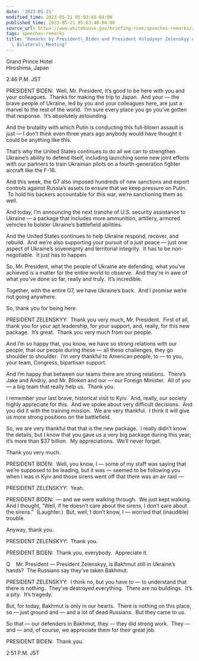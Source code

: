 ```yaml
---
date: '2023-05-21'
modified_time: 2023-05-21 05:03:49-04:00
published_time: 2023-05-21 05:03:48-04:00
source_url: https://www.whitehouse.gov/briefing-room/speeches-remarks/2023/05/21/remarks-by-president-biden-and-president-volodymyr-zelenskyy-of-ukraine-before-bilateral-meeting/
tags: speeches-remarks
title: "Remarks by President\_Biden and President Volodymyr Zelenskyy of Ukraine Before\
  \ Bilateral\_Meeting"
---
```

 
Grand Prince Hotel  
Hiroshima, Japan

2:46 P.M. JST

PRESIDENT BIDEN:  Well, Mr. President, it’s good to be here with you and
your colleagues.  Thanks for making the trip to Japan.  And your — the
brave people of Ukraine, led by you and your colleagues here, are just a
marvel to the rest of the world.  I’m sure every place you go you’ve
gotten that response.  It’s absolutely astounding. 

And the brutality with which Putin is conducting this full-blown assault
is just — I don’t think even three years ago anybody would have thought
it could be anything like this. 

That’s why the United States continues to do all we can to strengthen
Ukraine’s ability to defend itself, including launching some new joint
efforts with our partners to train Ukrainian pilots on a
fourth-generation fighter aircraft like the F-16.

And this week, the G7 also imposed hundreds of new sanctions and export
controls against Russia’s assets to ensure that we keep pressure on
Putin.  To hold his backers accountable for this war, we’re sanctioning
them as well.

And today, I’m announcing the next tranche of U.S. security assistance
to Ukraine — a package that includes more ammunition, artillery, armored
vehicles to bolster Ukraine’s battlefield abilities.

And the United States continues to help Ukraine respond, recover, and
rebuild.  And we’re also supporting your pursuit of a just peace — just
one aspect of Ukraine’s sovereignty and territorial integrity.  It has
to be non-negotiable.  It just has to happen.

So, Mr. President, what the people of Ukraine are defending, what you’ve
achieved is a matter for the entire world to observe.  And they’re in
awe of what you’ve done so far, really and truly.  It’s incredible.

Together, with the entire G7, we have Ukraine’s back.  And I promise
we’re not going anywhere. 

So, thank you for being here. 

PRESIDENT ZELENSKYY:  Thank you very much, Mr. President.  First of all,
thank you for your apt leadership, for your support, and, really, for
this new package.  It’s great.  Thank you very much from our people. 

And I’m so happy that, you know, we have so strong relations with our
people, that our people during these — all these challenges, they go
shoulder to shoulder.  I’m very thankful to American people, to — to
you, your team, Congress, bipartisan support. 

And I’m happy that between our teams there are strong relations. 
There’s Jake and Andriy, and Mr. Blinken and our — our Foreign
Minister.  All of you — a big team that really help us.  Thank you.

I remember your last brave, historical visit to Kyiv.  And, really, our
society highly appreciate for this.  And we spoke about very difficult
decisions.  And you did it with the training mission.  We are very
thankful.  I think it will give us more strong positions on the
battlefield. 

So, we are very thankful that that is the new package.  I really didn’t
know the details, but I know that you gave us a very big package during
this year; it’s more than $37 billion.  My appreciations.  We’ll never
forget. 

Thank you very much.

PRESIDENT BIDEN:  Well, you know, I — some of my staff was saying that
we’re supposed to be leading, but it was — seemed to be following you
when I was in Kyiv and those sirens went off that there was an air raid
—

PRESIDENT ZELENSKYY:  Yeah.

PRESIDENT BIDEN:  — and we were walking through.  We just kept walking. 
And I thought, “Well, if he doesn’t care about the sirens, I don’t care
about the sirens.”  (Laughter.)  But, well, I don’t know, I — worried
that (inaudible) trouble. 

Anyway, thank you. 

PRESIDENT ZELENSKYY:  Thank you. 

PRESIDENT BIDEN:  Thank you, everybody.  Appreciate it. 

Q    Mr. President — President Zelenskyy, is Bakhmut still in Ukraine’s
hands?  The Russians say they’ve taken Bakhmut.

PRESIDENT ZELENSKYY:  I think no, but you have to — to understand that
there is nothing.  They’ve destroyed everything.  There are no
buildings.  It’s a pity.  It’s tragedy.

But, for today, Bakhmut is only in our hearts.  There is nothing on this
place, so — just ground and — and a lot of dead Russians.  But they came
to us. 

So that — our defenders in Bakhmut, they — they did strong work.  They —
and — and, of course, we appreciate them for their great job. 

PRESIDENT BIDEN:  Thank you.

2:51 P.M. JST
